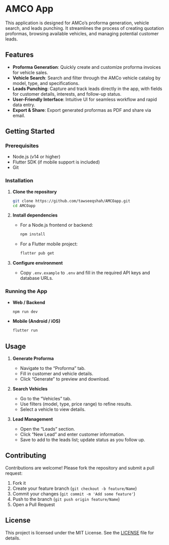 # AMCO App

This application is designed for AMCo’s proforma generation, vehicle search, and leads punching. It streamlines the process of creating quotation proformas, browsing available vehicles, and managing potential customer leads.

## Features

- **Proforma Generation**: Quickly create and customize proforma invoices for vehicle sales.
- **Vehicle Search**: Search and filter through the AMCo vehicle catalog by model, type, and specifications.
- **Leads Punching**: Capture and track leads directly in the app, with fields for customer details, interests, and follow-up status.
- **User-Friendly Interface**: Intuitive UI for seamless workflow and rapid data entry.
- **Export & Share**: Export generated proformas as PDF and share via email.

## Getting Started

### Prerequisites

- Node.js (v14 or higher)
- Flutter SDK (if mobile support is included)
- Git

### Installation

1. **Clone the repository**
   ```bash
   git clone https://github.com/tawseeqshah/AMCOapp.git
   cd AMCOapp
   ```

2. **Install dependencies**
   - For a Node.js frontend or backend:
     ```bash
     npm install
     ```
   - For a Flutter mobile project:
     ```bash
     flutter pub get
     ```

3. **Configure environment**
   - Copy `.env.example` to `.env` and fill in the required API keys and database URLs.

### Running the App

- **Web / Backend**
  ```bash
  npm run dev
  ```
- **Mobile (Android / iOS)**
  ```bash
  flutter run
  ```

## Usage

1. **Generate Proforma**
   - Navigate to the “Proforma” tab.
   - Fill in customer and vehicle details.
   - Click “Generate” to preview and download.

2. **Search Vehicles**
   - Go to the “Vehicles” tab.
   - Use filters (model, type, price range) to refine results.
   - Select a vehicle to view details.

3. **Lead Management**
   - Open the “Leads” section.
   - Click “New Lead” and enter customer information.
   - Save to add to the leads list; update status as you follow up.

## Contributing

Contributions are welcome! Please fork the repository and submit a pull request:

1. Fork it
2. Create your feature branch (`git checkout -b feature/Name`)
3. Commit your changes (`git commit -m 'Add some feature'`)
4. Push to the branch (`git push origin feature/Name`)
5. Open a Pull Request

## License

This project is licensed under the MIT License. See the [LICENSE](LICENSE) file for details.
